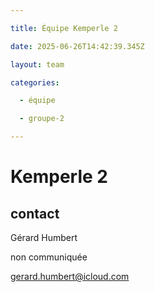 ```yaml
---

title: Équipe Kemperle 2

date: 2025-06-26T14:42:39.345Z

layout: team

categories:

  - équipe

  - groupe-2

---
```


# Kemperle 2



## contact 

Gérard Humbert

non communiquée

gerard.humbert@icloud.com

